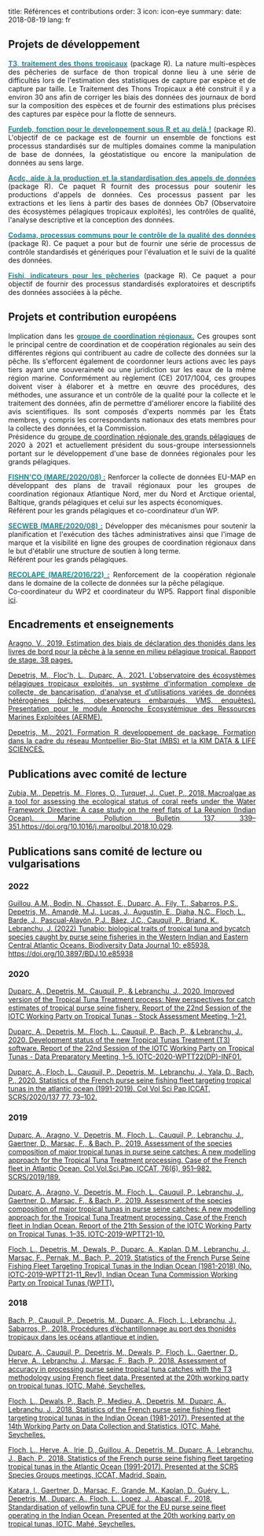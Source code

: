 title: Références et contributions
order: 3
icon: icon-eye
summary:
date: 2018-08-19
lang: fr

## Projets de développement

<p style="text-align: justify">
<a href="https://ob7-ird.github.io/t3/" target="_blank"><font color="#238896"><strong>T3, traitement des thons tropicaux</font></strong></a> (package R). La nature multi-espèces des pêcheries de surface de thon tropical donne lieu à une série de difficultés lors de l'estimation des statistiques de capture par espèce et de capture par taille. Le Traitement des Thons Tropicaux a été construit il y a environ 30 ans afin de corriger les biais des données des journaux de bord sur la composition des espèces et de fournir des estimations plus précises des captures par espèce pour la flotte de senneurs.
</p>

<p style="text-align: justify">
<a href="https://ob7-ird.github.io/furdeb/" target="_blank"><font color="#238896"><strong>Furdeb, fonction pour le developpement sous R et au delà !</font></strong></a> (package R). L'objectif de ce package est de fournir un ensemble de fonctions est processus standardisés sur de multiples domaines comme la manipulation de base de données, la géostatistique ou encore la manipulation de données au sens large.
</p>

<p style="text-align: justify">
<a href="https://ob7-ird.github.io/acdc/" target="_blank"><font color="#238896"><strong>Acdc, aide à la production et la standardisation des appels de données</font></strong></a> (package R). Ce paquet R fournit des processus pour soutenir les productions d'appels de données. Ces processus passent par les extractions et les liens à partir des bases de données Ob7 (Observatoire des écosystèmes pélagiques tropicaux exploités), les contrôles de qualité, l'analyse descriptive et la conception des données.
</p>

<p style="text-align: justify">
<a href="https://ob7-ird.github.io/codama/" target="_blank"><font color="#238896"><strong>Codama, processus communs pour le contrôle de la qualité des données</font></strong></a> (package R). Ce paquet a pour but de fournir une série de processus de contrôle standardisés et génériques pour l'évaluation et le suivi de la qualité des données.
</p>

<p style="text-align: justify">
<a href="https://ob7-ird.github.io/fishi/" target="_blank"><font color="#238896"><strong>Fishi, indicateurs pour les pêcheries</font></strong></a> (package R). Ce paquet a pour objectif de fournir des processus standardisés exploratoires et descriptifs des données associées à la pêche.
</p>

## Projets et contribution européens

<p style="text-align: justify">
Implication dans les <a href="https://www.fisheries-rcg.eu/" target="_blank"><font color="#238896"><strong>groupe de coordination régionaux.</font></strong></a> Ces groupes sont le principal centre de coordination et de coopération régionales au sein des différentes régions qui contribuent au cadre de collecte des données sur la pêche. Ils s'efforcent également de coordonner leurs actions avec les pays tiers ayant une souveraineté ou une juridiction sur les eaux de la même région marine. Conformément au règlement (CE) 2017/1004, ces groupes doivent viser à élaborer et à mettre en œuvre des procédures, des méthodes, une assurance et un contrôle de la qualité pour la collecte et le traitement des données, afin de permettre d'améliorer encore la fiabilité des avis scientifiques. Ils sont composés d'experts nommés par les États membres, y compris les correspondants nationaux des etats membres pour la collecte des données, et la Commission.<br>
Présidence du <a href="https://www.fisheries-rcg.eu/rcg-lp/" target="_blank">groupe de coordination régionale des grands pélagiques</a> de 2020 à 2021 et actuellement président du sous-groupe intersessionnels portant sur le développement d'une base de données régionales pour les grands pélagiques.
</p>

<p style="text-align: justify">
<a href="https://www.fisheries-rcg.eu/fishnco/" target="_blank"><font color="#238896"><strong>FISHN'CO (MARE/2020/08) :</font></strong></a> Renforcer la collecte de données EU-MAP en développant des plans de travail régionaux pour les groupes de coordination régionaux Atlantique Nord, mer du Nord et Arctique oriental, Baltique, grands pélagiques et celui sur les aspects économiques.<br>
Référent pour les grands pélagiques et co-coordinateur d’un WP.
</p>

<p style="text-align: justify">
<a href="https://www.fisheries-rcg.eu/secweb/" target="_blank"><font color="#238896"><strong>SECWEB (MARE/2020/08) :</font></strong></a> Développer des mécanismes pour soutenir la planification et l'exécution des tâches administratives ainsi que l'image de marque et la visibilité en ligne des groupes de coordination régionaux dans le but d'établir une structure de soutien à long terme.<br>
Référent pour les grands pélagiques.
</p>

<p style="text-align: justify">
<a href="https://www.fisheries-rcg.eu/finished-projects/" target="_blank"><font color="#238896"><strong>RECOLAPE (MARE/2016/22) :</font></strong></a> Renforcement de la coopération régionale dans le domaine de la collecte de données sur la pêche pélagique.<br>
Co-coordinateur du WP2 et coordinateur du WP5. Rapport final disponible <a href="/documents/pdfs/final_report_recolape.pdf" target="_blank">ici</a>.
</p>

## Encadrements et enseignements

<p style="text-align: justify">
<a href="/documents/pdfs/aragnov_rapport_stage_2019.pdf" target="_blank">Aragno, V., 2019. Estimation des biais de déclaration des thonidés dans les livres de bord pour la pêche à la senne en milieu pélagique tropical. Rapport de stage. 38 pages.
</p>

<p style="text-align: justify">
<a href="/documents/pdfs/presentation_aerme_ob7_2021.pdf" target="_blank">Depetris, M., Floc'h, L., Duparc, A., 2021. L'observatoire des écosystèmes pélagiques tropicaux exploités, un système d'information complexe de collecte, de bancarisation, d'analyse et d'utilisations variées de données hétérogènes (pêches, obeservateurs embarqués, VMS, enquêtes). Presentation pour le module Approche Ecosystémique des Ressources Marines Exploitées (AERME).</a>
</p>

<p style="text-align: justify">
<a href="/documents/pdfs/formation_rpackage_depetris.pdf" target="_blank">Depetris, M., 2021. Formation R developpement de package. Formation dans la cadre du réseau Montpellier Bio-Stat (MBS) et la KIM DATA & LIFE SCIENCES.</a>
</p>

## Publications avec comité de lecture

<p style="text-align: justify">
<a href="/documents/articles/zubia_and_al_2018.pdf" target="_blank">Zubia, M., Depetris, M., Flores, O., Turquet, J., Cuet, P., 2018. Macroalgae as a tool for assessing the ecological status of coral reefs under the Water Framework Directive: A case study on the reef flats of La Réunion (Indian Ocean). Marine Pollution Bulletin 137, 339–351.</a><a href="https://doi.org/10.1016/j.marpolbul.2018.10.029" target="_blank">https://doi.org/10.1016/j.marpolbul.2018.10.029</a>.
</p>

## Publications sans comité de lecture ou vulgarisations

### 2022

<a href="https://bdj.pensoft.net/article/85938/" target="_blank">Guillou, A.M., Bodin, N., Chassot, E., Duparc, A., Fily, T., Sabarros. P.S., Depetris, M., Amandè, M.J., Lucas, J., Augustin, E., Diaha, N.C., Floch, L., Barde, J., Pascual-Alayón, P.J., Báez, J.C., Cauquil, P., Briand, K., Lebranchu, J. (2022) Tunabio: biological traits of tropical tuna and bycatch species caught by purse seine fisheries in the Western Indian and Eastern Central Atlantic Oceans. Biodiversity Data Journal 10: e85938. https://doi.org/10.3897/BDJ.10.e85938</a>

### 2020

<a href="https://iotc.org/documents/WPTT/2202/13" target="_blank">Duparc, A., Depetris, M., Cauquil, P., & Lebranchu, J., 2020. Improved version of the Tropical Tuna Treatment process: New perspectives for catch estimates of tropical purse seine fishery. Report of the 22nd Session of the IOTC Working Party on Tropical Tunas - Stock Assessment Meeting, 1–21.</a>

<a href="https://www.iotc.org/documents/WPTT/2201/INF01" target="_blank">Duparc, A., Depetris, M., Floch, L., Cauquil, P., Bach, P., & Lebranchu, J., 2020. Development status of the new Tropical Tunas Treatment (T3) software. Report of the 22nd Session of the IOTC Working Party on Tropical Tunas - Data Preparatory Meeting, 1–5. IOTC-2020-WPTT22(DP)-INF01.</a>

<a href="https://www.iotc.org/documents/WPTT/2202/INF02" target="_blank">Duparc, A., Floch, L., Cauquil, P., Depetris, M., Lebranchu, J., Yala, D., Bach, P., 2020. Statistics of the French purse seine fishing fleet targeting tropical tunas in the atlantic ocean (1991-2019). Col Vol Sci Pap ICCAT, SCRS/2020/137 77, 73–102.</a>

### 2019

<a href="https://www.iccat.int/Documents/CVSP/CV076_2019/n_6/CV076060951.pdf" target="_blank">Duparc, A., Aragno, V., Depetris, M., Floch, L., Cauquil, P., Lebranchu, J., Gaertner, D., Marsac, F., & Bach, P., 2019. Assessment of the species composition of major tropical tunas in purse seine catches: A new modelling approach for the Tropical Tuna Treatment processing. Case of the French fleet in Atlantic Ocean. Col.Vol.Sci.Pap. ICCAT, 76(6), 951–982. SCRS/2019/189.</a>

<a href="https://www.iotc.org/sites/default/files/documents/2019/10/IOTC-2019-WPTT21-10.pdf" target="_blank">Duparc, A., Aragno, V., Depetris, M., Floch, L., Cauquil, P., Lebranchu, J., Gaertner, D., Marsac, F., & Bach, P., 2019. Assessment of the species composition of major tropical tunas in purse seine catches: A new modelling approach for the Tropical Tuna Treatment processing. Case of the French fleet in Indian Ocean. Report of the 21th Session of the IOTC Working Party on Tropical Tunas, 1–35. IOTC-2019-WPTT21-10.</a>

<a href="https://www.iotc.org/documents/WPTT/21/11" target="_blank">Floch, L., Depetris, M., Dewals, P., Duparc, A., Kaplan, D.M., Lebranchu, J., Marsac, F., Pernak, M., Bach, P., 2019. Statistics of the French Purse Seine Fishing Fleet Targeting Tropical Tunas in the Indian Ocean (1981-2018) (No. IOTC-2019-WPTT21-11_Rev1). Indian Ocean Tuna Commission Working Party on Tropical Tunas (WPTT).</a>

### 2018

<a href="http://hal.ird.fr/ird-02132072" target="_blank">Bach, P., Cauquil, P., Depetris, M., Duparc, A., Floch, L., Lebranchu, J., Sabarros, P., 2018. Procédures d’échantillonnage au port des thonidés tropicaux dans les océans atlantique et indien.</a>

<a href="https://www.iotc.org/documents/WPTT/20/16" target="_blank">Duparc, A., Cauquil, P., Depetris, M., Dewals, P., Floch, L., Gaertner, D., Herve, A., Lebranchu, J., Marsac, F., Bach, P., 2018. Assessment of accuracy in processing purse seine tropical tuna catches with the T3 methodology using French fleet data. Presented at the 20th working party on tropical tunas, IOTC, Mahé, Seychelles.</a>

<a href="https://www.iotc.org/fr/documents/WPDCS/14/30-FRA_PS" target="_blank">Floch, L., Dewals, P., Bach, P., Medieu, A., Depetris, M., Duparc, A., Lebranchu, J., 2018. Statistics of the French purse seine fishing fleet targeting tropical tunas in the Indian Ocean (1981-2017). Presented at the 14th Working Party on Data Collection and Statistics, IOTC, Mahé, Seychelles.</a>

<a href="/documents/articles/floch_and_al_2018.pdf" target="_blank">Floch, L., Herve, A., Irie, D., Guillou, A., Depetris, M., Duparc, A., Lebranchu, J., Bach, P., 2018. Statistics of the French purse seine fishing fleet targeting tropical tunas in the Atlantic Ocean (1991-2017). Presented at the SCRS Species Groups meetings, ICCAT, Madrid, Spain.</a>

<a href="https://www.iotc.org/documents/WPTT/20/36" target="_blank">Katara, I., Gaertner, D., Marsac, F., Grande, M., Kaplan, D., Guéry, L., Depetris, M., Duparc, A., Floch, L., Lopez, J., Abascal, F., 2018. Standardisation of yellowfin tuna CPUE for the EU purse seine fleet operating in the Indian Ocean. Presented at the 20th working party on tropical tunas, IOTC, Mahé, Seychelles.</a>